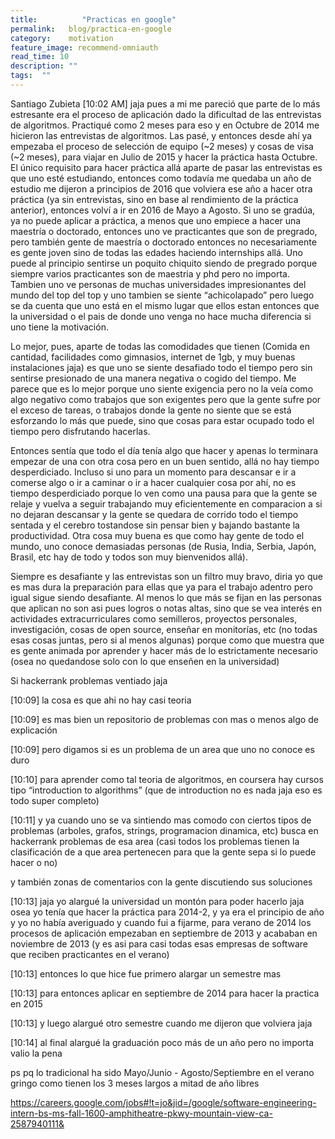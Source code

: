 ```yaml
---
title:  		"Practicas en google"
permalink: 	 blog/practica-en-google
category:    motivation
feature_image: recommend-omniauth
read_time: 10
description: ""
tags:  ""
---
```

Santiago Zubieta [10:02 AM]
jaja pues a mi me pareció que parte de lo más estresante era el proceso de aplicación dado la dificultad de las entrevistas de algoritmos. Practiqué como 2 meses para eso y en Octubre de 2014 me hicieron las entrevistas de algoritmos. Las pasé, y entonces desde ahí ya empezaba el proceso de selección de equipo (~2 meses) y cosas de visa (~2 meses), para viajar en Julio de 2015 y hacer la práctica hasta Octubre. El único requisito para hacer práctica allá aparte de pasar las entrevistas es que uno esté estudiando, entonces como todavía me quedaba un año de estudio me dijeron a principios de 2016 que volviera ese año a hacer otra práctica (ya sin entrevistas, sino en base al rendimiento de la práctica anterior), entonces volví a ir en 2016 de Mayo a Agosto. Si uno se gradúa, ya no puede aplicar a práctica, a menos que uno empiece a hacer una maestría o doctorado, entonces uno ve practicantes que son de pregrado, pero también gente de maestría o doctorado entonces no necesariamente es gente joven sino de todas las edades haciendo internships allá. Uno puede al principio sentirse un poquito chiquito siendo de pregrado porque siempre varios practicantes son de maestria y phd pero no importa.  Tambien uno ve personas de muchas universidades impresionantes del mundo del top del top y uno tambien se siente “achicolapado” pero luego se da cuenta que uno está en el mismo lugar que ellos estan entonces que la universidad o el pais de donde uno venga no hace mucha diferencia si uno tiene la motivación.

Lo mejor, pues, aparte de todas las comodidades que tienen (Comida en cantidad, facilidades como gimnasios, internet de 1gb, y muy buenas instalaciones jaja) es que uno se siente desafiado todo el tiempo pero sin sentirse presionado de una manera negativa o cogido del tiempo. Me parece que es lo mejor porque uno siente exigencia pero no la veía como algo negativo como trabajos que son exigentes pero que la gente sufre por el exceso de tareas, o trabajos donde la gente no siente que se está esforzando lo más que puede, sino que cosas para estar ocupado todo el tiempo pero disfrutando hacerlas.

Entonces sentía que todo el día tenía algo que hacer y apenas lo terminara empezar de una con otra cosa pero en un buen sentido, allá no hay tiempo desperdiciado. Incluso si uno para un momento para descansar e ir a comerse algo o ir a caminar o ir a hacer cualquier cosa por ahí, no es tiempo desperdiciado porque lo ven como una pausa para que la gente se relaje y vuelva a seguir trabajando muy eficientemente en comparacion a si no dejaran descansar y la gente se quedara de corrido todo el tiempo sentada y el cerebro tostandose sin pensar bien y bajando bastante la productividad. Otra cosa muy buena es que como hay gente de todo el mundo, uno conoce demasiadas personas (de Rusia, India, Serbia, Japón, Brasil, etc hay de todo y todos son muy bienvenidos allá).

Siempre es desafiante y las entrevistas son un filtro muy bravo, diria yo que es mas dura la preparación para ellas que ya para el trabajo adentro pero igual sigue siendo desafiante. Al menos lo que más se fijan en las personas que aplican no son asi pues logros o notas altas, sino que se vea interés en actividades extracurriculares como semilleros, proyectos personales, investigación, cosas de open source, enseñar en monitorías, etc (no todas esas cosas juntas, pero si al menos algunas) porque como que muestra que es gente animada por aprender y hacer más de lo estrictamente necesario (osea no quedandose solo con lo que enseñen en la universidad)

Si hackerrank problemas ventiado jaja

[10:09]
la cosa es que ahi no hay casi teoria

[10:09]
es mas bien un repositorio de problemas con mas o menos algo de explicación

[10:09]
pero digamos si es un problema de un area que uno no conoce es duro

[10:10]
para aprender como tal teoria de algoritmos, en coursera hay cursos tipo “introduction to algorithms” (que de introduction no es nada jaja eso es todo super completo)

[10:11]
y ya cuando uno se va sintiendo mas comodo con ciertos tipos de problemas (arboles, grafos, strings, programacion dinamica, etc) busca en hackerrank problemas de esa area (casi todos los problemas tienen la clasificación de a que area pertenecen para que la gente sepa si lo puede hacer o no)

y también zonas de comentarios con la gente discutiendo sus soluciones

[10:13]
jaja yo alargué la universidad un montón para poder hacerlo jaja osea yo tenía que hacer la práctica para 2014-2, y ya era el principio de año y yo no había averiguado y cuando fui a fijarme, para verano de 2014 los procesos de aplicación empezaban en septiembre de 2013 y acababan en noviembre de 2013 (y es asi para casi todas esas empresas de software que reciben practicantes en el verano)

[10:13]
entonces lo que hice fue primero alargar un semestre mas

[10:13]
para entonces aplicar en septiembre de 2014 para hacer la practica en 2015

[10:13]
y luego alargué otro semestre cuando me dijeron que volviera jaja

[10:14]
al final alargué la graduación poco más de un año pero no importa valio la pena

ps pq lo tradicional ha sido Mayo/Junio - Agosto/Septiembre en el verano gringo como tienen los 3 meses largos a mitad de año libres


https://careers.google.com/jobs#!t=jo&jid=/google/software-engineering-intern-bs-ms-fall-1600-amphitheatre-pkwy-mountain-view-ca-2587940111&
